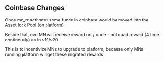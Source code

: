 Coinbase Changes
------------------------

Once mn_rr activates some funds in coinbase would be moved into the Asset lock Pool (on platform)

Beside that, evo MN will receive reward only once - not quad reward (4 time continously) as in v19/v20.

This is to incentivize MNs to upgrade to platform, because only MNs running platform will get these migrated rewards
